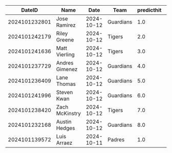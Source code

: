 DateID         |  Name            |  Date        |  Team       |  predicthit  |  predicthitproba     |  hitbool  |  Last7DaysAVG  |  Last15DaysAVG  |  Last30DaysAVG
---------------|------------------|--------------|-------------|--------------|----------------------|-----------|----------------|-----------------|---------------
2024101232801  |  Jose Ramirez    |  2024-10-12  |  Guardians  |  1.0         |  0.6146687642000142  |  False    |  0.5           |  0.381          |  0.306
2024101242179  |  Riley Greene    |  2024-10-12  |  Tigers     |  2.0         |  0.5991501464055193  |  False    |  0.261         |  0.229          |  0.278
2024101241636  |  Matt Vierling   |  2024-10-12  |  Tigers     |  3.0         |  0.5970577631872632  |  False    |  0.231         |  0.242          |  0.237
2024101237729  |  Andres Gimenez  |  2024-10-12  |  Guardians  |  4.0         |  0.5968529185701573  |  False    |  0.071         |  0.263          |  0.255
2024101236409  |  Lane Thomas     |  2024-10-12  |  Guardians  |  5.0         |  0.5958393991901083  |  False    |  0.133         |  0.158          |  0.264
2024101241996  |  Steven Kwan     |  2024-10-12  |  Guardians  |  6.0         |  0.5913553465241056  |  False    |  0.4           |  0.4            |  0.195
2024101238420  |  Zach McKinstry  |  2024-10-12  |  Tigers     |  7.0         |  0.5827665577459213  |  False    |  0.111         |  0.136          |  0.14
2024101232168  |  Austin Hedges   |  2024-10-12  |  Guardians  |  8.0         |  0.5724075017932018  |  False    |  0.0           |  0.0            |  0.059
2024101139572  |  Luis Arraez     |  2024-10-11  |  Padres     |  1.0         |  0.6694272031168674  |  True     |  0.2           |  0.2            |  0.34
